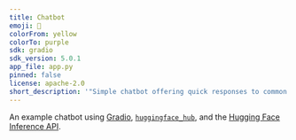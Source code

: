 ```yaml
---
title: Chatbot
emoji: 💬
colorFrom: yellow
colorTo: purple
sdk: gradio
sdk_version: 5.0.1
app_file: app.py
pinned: false
license: apache-2.0
short_description: '"Simple chatbot offering quick responses to common questions'
---
```


An example chatbot using [Gradio](https://gradio.app), [`huggingface_hub`](https://huggingface.co/docs/huggingface_hub/v0.22.2/en/index), and the [Hugging Face Inference API](https://huggingface.co/docs/api-inference/index).